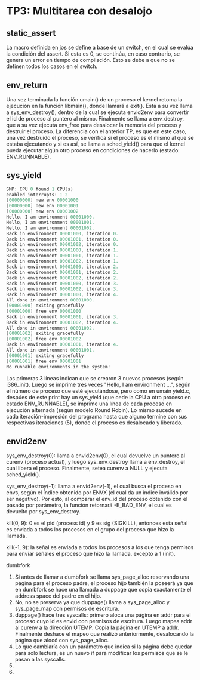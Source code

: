 TP3: Multitarea con desalojo
============================

static_assert
-------------
La macro definida en jos se define a base de un switch, en el cual se evalúa la condición del assert. Si esta es 0, se continúa, en caso contrario, se genera un error en tiempo de compilación. Esto se debe a que no se definen todos los casos en el switch.

env_return
----------
Una vez terminada la función umain() de un proceso el kernel retoma la ejecución en la función libmain(), donde llamará a exit(). Esta a su vez llama a sys_env_destroy(), dentro de la cual se ejecuta envid2env para convertir el id de proceso al puntero al mismo. Finalmente se llama a env_destroy, que a su vez ejecuta env_free para desalocar la memoria del proceso y destruir el proceso.
La diferencia con el anterior TP, es que en este caso, una vez destruido el proceso, se verifica si el proceso es el mismo al que se estaba ejecutando y si es así, se llama a sched_yield() para que el kernel pueda ejecutar algún otro proceso en condiciones de hacerlo (estado: ENV_RUNNABLE).

sys_yield
---------
```C
SMP: CPU 0 found 1 CPU(s)
enabled interrupts: 1 2
[00000000] new env 00001000
[00000000] new env 00001001
[00000000] new env 00001002
Hello, I am environment 00001000.
Hello, I am environment 00001001.
Hello, I am environment 00001002.
Back in environment 00001000, iteration 0.
Back in environment 00001001, iteration 0.
Back in environment 00001002, iteration 0.
Back in environment 00001000, iteration 1.
Back in environment 00001001, iteration 1.
Back in environment 00001002, iteration 1.
Back in environment 00001000, iteration 2.
Back in environment 00001001, iteration 2.
Back in environment 00001002, iteration 2.
Back in environment 00001000, iteration 3.
Back in environment 00001002, iteration 3.
Back in environment 00001000, iteration 4.
All done in environment 00001000.
[00001000] exiting gracefully
[00001000] free env 00001000
Back in environment 00001001, iteration 3.
Back in environment 00001002, iteration 4.
All done in environment 00001002.
[00001002] exiting gracefully
[00001002] free env 00001002
Back in environment 00001001, iteration 4.
All done in environment 00001001.
[00001001] exiting gracefully
[00001001] free env 00001001
No runnable environments in the system!
```

Las primeras 3 líneas indican que se crearon 3 nuevos procesos (según i386_init). Luego se imprime tres veces "Hello, I am environment ...", según el número de proceso que esté ejecutándose, pero como en umain yield.c, despúes de este print hay un sys_yield (que cede la CPU a otro proceso en estado ENV_RUNNABLE), se imprime una línea de cada proceso en ejecución alternada (según modelo Round Robin). Lo mismo sucede en cada iteración-impresión del programa hasta que alguno termine con sus respectivas iteraciones (5), donde el proceso es desalocado y liberado.

envid2env
---------

sys_env_destroy(0): llama a envid2env(0), el cual devuelve un puntero al curenv (proceso actual), y luego sys_env_destroy llama a env_destroy, el cual libera el proceso. Finalmente, setea curenv a NULL y ejecuta sched_yield().

sys_env_destroy(-1): llama a envid2env(-1), el cual busca el proceso en envs, según el índice obtenido por ENVX (el cual da un índice inválido por ser negativo). Por esto, al comparar el env_id del proceso obtenido con el pasado por parámetro, la función retornará -E_BAD_ENV, el cual es devuelto por sys_env_destroy.

kill(0, 9): 0 es el pid (process id) y 9 es sig (SIGKILL), entonces esta señal es enviada a todos los procesos en el grupo del proceso que hizo la llamada.

kill(-1, 9): la señal es enviada a todos los procesos a los que tenga permisos para enviar señales el proceso que hizo la llamada, excepto a 1 (init).

dumbfork

1. Si antes de llamar a dumbfork se llama sys_page_alloc reservando una página para el proceso padre, el proceso hijo también la poseerá ya que en dumbfork se hace una llamada a duppage que copia exactamente el address space del padre en el hijo.
2. 	No, no se preserva ya que duppage() llama a sys_page_alloc y sys_page_map con permisos de escritura.
3. duppage() hace tres syscalls: primero aloca una página en addr para el proceso cuyo id es envid con permisos de escritura. Luego mapea addr al curenv a la dirección UTEMP. Copia la página en UTEMP a addr. Finalmente deshace el mapeo que realizó anteriormente, desalocando la página que alocó con sys_page_alloc.
4. Lo que cambiaría con un parámetro que indica si la página debe quedar para solo lectura, es un nuevo if para modificar los permisos que se le pasan a las syscalls.
5. 
5.  